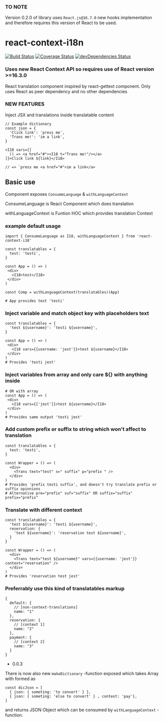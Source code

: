 ### TO NOTE

Version 0.2.0 of library uses `React.js@16.7.0` new hooks implementation and therefore requires this version of React to be used.


# react-context-i18n

[![Build Status](https://travis-ci.org/bumpah/react-context-i18n.svg?branch=master)](https://travis-ci.org/bumpah/react-context-i18n) [![Coverage Status](https://coveralls.io/repos/github/bumpah/react-context-i18n/badge.svg?branch=master)](https://coveralls.io/github/bumpah/react-context-i18n?branch=master) [![devDependencies Status](https://david-dm.org/bumpah/react-context-i18n/dev-status.svg)](https://david-dm.org/bumpah/react-context-i18n?type=dev)

### Uses new React Context API so requires use of React version >=16.3.0
React translation component inspired by react-gettext component.
Only uses React as peer dependency and no other dependencies



### NEW FEATURES

Inject JSX and translations inside translatable content

```
// Example dictionary
const json = {
  'Click link': 'press me',
  'Trans me!': 'im a link',
}

<I18 vars={[
  () => <a href="#"><I18 t="Trans me!"/></a>
]}>Click link ${link}</I18>

// => `press me <a href="#">im a link</a>
```


## Basic use

Component exposes `ConsumeLanguage` & `withLanguageContext`

ConsumeLanguage is React Component which does translation

withLanguageContext is Funtion HOC which provides translation Context


### example default usage
```
import { ConsumeLanguage as I18, withLanguageContext } from 'react-context-i18'

const translatables = {
  test: 'testi',
}

const App = () => (
 <div>
   <I18>test</I18>
 </div>
)

const Comp = withLanguageContext(translatables)(App)

# App provides text 'testi'
```

### Inject variable and match object key with placeholders text
```
const translatables = {
  'test ${username}': 'testi ${username}',
}

const App = () => (
 <div>
   <I18 vars={{username: 'jest'}}>test ${username}</I18>
 </div>
)
# Provides 'testi jest'
```
### Inject variables from array and only care ${} with anything inside 
```
# OR with array
const App = () => (
 <div>
   <I18 vars={['jest']}>test ${username}</I18>
 </div>
)
# Provides same output 'testi jest'
```
### Add custom prefix or suffix to string which won't affect to translation
```
const translatables = {
  test: 'testi',
}

const Wrapper = () => (
  <div>
    <Trans text="test" s=" suffix" p="prefix " />
  </div>
)
# Provides 'prefix testi suffix', and doesn't try translate prefix or suffix opinnions
# Alternative pre="prefix" suf="suffix" OR suffix="suffix" prefix="prefix"
```

### Translate with different context 
```
const translatables = {
  'test ${username}': 'testi ${username}',
  reservation: {
    'test ${username}': 'reservation test ${username}',
  }
}

const Wrapper = () => (
  <div>
    <Trans text="test ${username}" vars={{username: 'jest'}} context="reservation" />
  </div>
)
# Provides 'reservation test jest'
```

### Preferrably use this kind of translatables markup
```
{
  default: {
    // [non-context-translations]
    name: "1"
  },
  reservation: {
    // [context 1]
    name: "2"
  },
  payment: {
    // [context 2]
    name: "3"
  }
}
```

- 0.0.3

There is now also new `makeDictionary` -function exposed which takes Array with formed as 

```
const dicJson = [
  { json: { someting: 'to convert' } },
  { json: { someting: 'else to convert' } , context: 'pay'},
]
```

and returns JSON Object which can be consumed by `withLanguageContext` -function.

